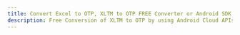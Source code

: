 ---title: Convert Excel to OTP, XLTM to OTP FREE Converter or Android SDKdescription: Free Conversion of XLTM to OTP by using Android Cloud APIs & SDKs. Also Create, Edit & Render Microsoft Excel, CSV and SpreadsheetML worksheets or spreadsheet in the Cloud.---